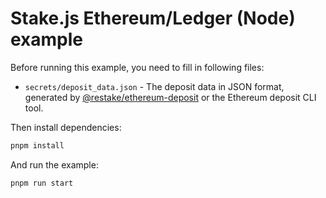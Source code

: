 # Stake.js Ethereum/Ledger (Node) example

Before running this example, you need to fill in following files:
- `secrets/deposit_data.json` - The deposit data in JSON format, generated by [@restake/ethereum-deposit](https://github.com/restake/ethereum-deposit) or the Ethereum deposit CLI tool.

Then install dependencies:

```bash
pnpm install
```

And run the example:

```bash
pnpm run start
```
